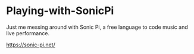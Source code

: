# Playing-with-SonicPi
Just me messing around with Sonic Pi, a free language to code music and live performance.

https://sonic-pi.net/
